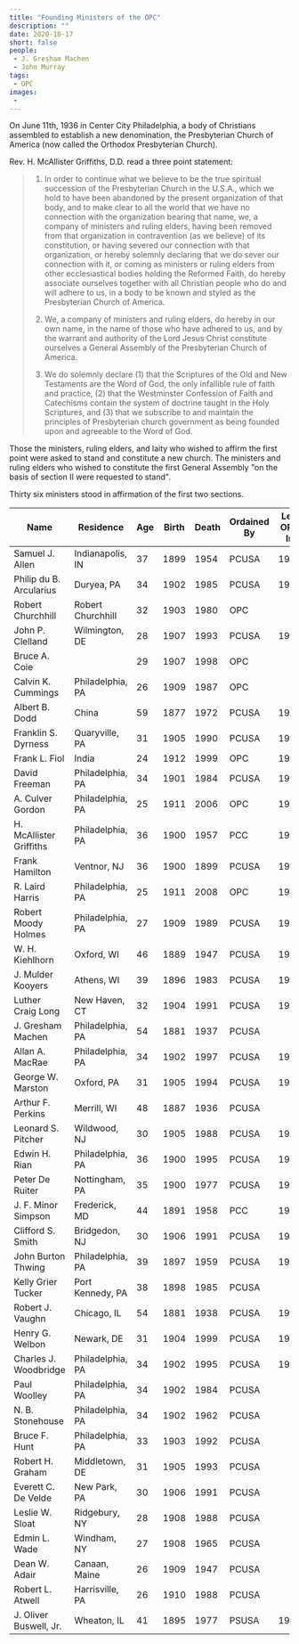 ```yaml
---
title: "Founding Ministers of the OPC"
description: ""
date: 2020-10-17
short: false
people:
 - J. Gresham Machen
 - John Murray
tags:
 - OPC
images:
 -
---
```


On June 11th, 1936 in Center City Philadelphia, a body of Christians assembled to establish a new denomination, the Presbyterian Church of America (now called the Orthodox Presbyterian Church).

Rev. H. McAllister Griffiths, D.D. read a three point statement:

>  1. In order to continue what we believe to be the true spiritual succession of the Presbyterian Church in the U.S.A., which we hold to have been abandoned by the present organization of that body, and to make clear to all the world that we have no connection with the organization bearing that name, we, a company of ministers and ruling elders, having been removed from that organization in contravention (as we believe) of its constitution, or having severed our connection with that organization, or hereby solemnly declaring that we do sever our connection with it, or coming as ministers or ruling elders from other ecclesiastical bodies holding the Reformed Faith, do hereby associate ourselves together with all Christian people who do and will adhere to us, in a body to be known and styled as the Presbyterian Church of America. 
> 
> 2. We, a company of ministers and ruling elders, do hereby in our own name, in the name of those who have adhered to us, and by the warrant and authority of the Lord Jesus Christ constitute ourselves a General Assembly of the Presbyterian Church of America. 
> 
> 3. We do solemnly declare (1) that the Scriptures of the Old and New Testaments are the Word of God, the only infallible rule of faith and practice, (2) that the Westminster Confession of Faith and Catechisms contain the system of doctrine taught in the Holy Scriptures, and (3) that we subscribe to and maintain the principles of Presbyterian church government as being founded upon and agreeable to the Word of God. 

Those the ministers, ruling elders, and laity who wished to affirm the first point were asked to stand and constitute a new church. The ministers and ruling elders who wished to constitute the first General Assembly "on the basis of section II were requested to stand".

Thirty six ministers stood in affirmation of the first two sections. 

| Name                    | Residence         | Age | Birth | Death | Ordained By | Left OPC In | Left For     |
| ----------------------- | ----------------- | --- | ----- | ----- | ----------- | ----------- | ------------ |
| Samuel J. Allen         | Indianapolis, IN  | 37  | 1899  | 1954  | PCUSA       | 1948        | PCUS         |
| Philip du B. Arcularius | Duryea, PA        | 34  | 1902  | 1985  | PCUSA       | 1938        | BPC          |
| Robert Churchhill       | Robert Churchhill | 32  | 1903  | 1980  | OPC         |             |              |
| John P. Clelland        | Wilmington, DE    | 28  | 1907  | 1993  | PCUSA       | 1965        | BPC          |
| Bruce A. Coie           |                   | 29  | 1907  | 1998  | OPC         |             |              |
| Calvin K. Cummings      | Philadelphia, PA  | 26  | 1909  | 1987  | OPC         |             |              |
| Albert B. Dodd          | China             | 59  | 1877  | 1972  | PCUSA       | 1944        | BPC          |
| Franklin S. Dyrness     | Quaryville, PA    | 31  | 1905  | 1990  | PCUSA       | 1949        | Unaffiliated |
| Frank L. Fiol           | India             | 24  | 1912  | 1999  | OPC         | 1943        | BPC          |
| David Freeman           | Philadelphia, PA  | 34  | 1901  | 1984  | PCUSA       | 1946        | RCA          |
| A. Culver Gordon        | Philadelphia, PA  | 25  | 1911  | 2006  | OPC         | 1946        | BPC          |
| H. McAllister Griffiths | Philadelphia, PA  | 36  | 1900  | 1957  | PCC         | 1938        | BPC          |
| Frank Hamilton          | Ventnor, NJ       | 36  | 1900  | 1899  | PCUSA       | 1938        | BPC          |
| R. Laird Harris         | Philadelphia, PA  | 25  | 1911  | 2008  | OPC         | 1938        | BPC          |
| Robert Moody Holmes     | Philadelphia, PA  | 27  | 1909  | 1989  | PCUSA       | 1941        | PCUS         |
| W. H. Kiehlhorn         | Oxford, WI        | 46  | 1889  | 1947  | PCUSA       | 1937        | Unaffiliated |
| J. Mulder Kooyers       | Athens, WI        | 39  | 1896  | 1983  | PCUSA       | 1936        | PCUSA        |
| Luther Craig Long       | New Haven, CT     | 32  | 1904  | 1991  | PCUSA       | 1942        | ARP          |
| J. Gresham Machen       | Philadelphia, PA  | 54  | 1881  | 1937  | PCUSA       |             |              |
| Allan A. MacRae         | Philadelphia, PA  | 34  | 1902  | 1997  | PCUSA       | 1938        | BPC          |
| George W. Marston       | Oxford, PA        | 31  | 1905  | 1994  | PCUSA       | 1951        | PCUS         |
| Arthur F. Perkins       | Merrill, WI       | 48  | 1887  | 1936  | PCUSA       |             |              |
| Leonard S. Pitcher      | Wildwood, NJ      | 30  | 1905  | 1988  | PCUSA       | 1945        | BPC          |
| Edwin H. Rian           | Philadelphia, PA  | 36  | 1900  | 1995  | PCUSA       | 1947        | PCUSA        |
| Peter De Ruiter         | Nottingham, PA    | 35  | 1900  | 1977  | PCUSA       | 1943        | PCC          |
| J. F. Minor Simpson     | Frederick, MD     | 44  | 1891  | 1958  | PCC         | 1938        | BPC          |
| Clifford S. Smith       | Bridgedon, NJ     | 30  | 1906  | 1991  | PCUSA       | 1947        | BPC          |
| John Burton Thwing      | Philadelphia, PA  | 39  | 1897  | 1959  | PCUSA       | 1939        | UPCNA        |
| Kelly Grier Tucker      | Port Kennedy, PA  | 38  | 1898  | 1985  | PCUSA       |             |              |
| Robert J. Vaughn        | Chicago, IL       | 54  | 1881  | 1938  | PCUSA       | 1937        | BPC          |
| Henry G. Welbon         | Newark, DE        | 31  | 1904  | 1999  | PCUSA       | 1937        | BPC          |
| Charles J. Woodbridge   | Philadelphia, PA  | 34  | 1902  | 1995  | PCUSA       | 1937        | PCUS         |
| Paul Woolley            | Philadelphia, PA  | 34  | 1902  | 1984  | PCUSA       |             |              |
| N. B. Stonehouse        | Philadelphia, PA  | 34  | 1902  | 1962  | PCUSA       |             |              |
| Bruce F. Hunt           | Philadelphia, PA  | 33  | 1903  | 1992  | PCUSA       |             |              |
| Robert H. Graham        | Middletown, DE    | 31  | 1905  | 1993  | PCUSA       |             |              |
| Everett C. De Velde     | New Park, PA      | 30  | 1906  | 1991  | PCUSA       |             |              |
| Leslie W. Sloat         | Ridgebury, NY     | 28  | 1908  | 1988  | PCUSA       |             |              |
| Edmin L. Wade           | Windham, NY       | 27  | 1908  | 1965  | PCUSA       |             |              |
| Dean W. Adair           | Canaan, Maine     | 26  | 1909  | 1947  | PCUSA       |             |              |
| Robert L. Atwell        | Harrisville, PA   | 26  | 1910  | 1988  | PCUSA       |             |              |
| J. Oliver Buswell, Jr.  | Wheaton, IL       | 41  | 1895  | 1977  | PSUSA       | 1938        | BPC          |